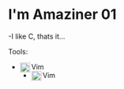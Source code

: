 # I'm Amaziner 01

-I like C, thats it...

Tools:
- <img align="left" width="20px" src="">Vim
- <img align="left" width="20px" src="">Vim
